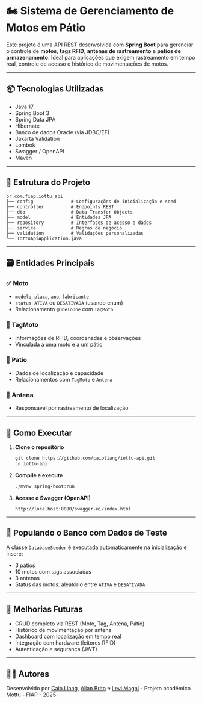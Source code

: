 # 🏍️ Sistema de Gerenciamento de Motos em Pátio

Este projeto é uma API REST desenvolvida com **Spring Boot** para gerenciar o controle de **motos**, **tags RFID**, **antenas de rastreamento** e **pátios de armazenamento**. Ideal para aplicações que exigem rastreamento em tempo real, controle de acesso e histórico de movimentações de motos.

---

## 📦 Tecnologias Utilizadas

- Java 17  
- Spring Boot 3  
- Spring Data JPA  
- Hibernate  
- Banco de dados Oracle (via JDBC/EF)  
- Jakarta Validation  
- Lombok  
- Swagger / OpenAPI  
- Maven  

---

## 🧩 Estrutura do Projeto

```
br.com.fiap.iottu_api
├── config              # Configurações de inicialização e seed
├── controller          # Endpoints REST 
├── dto                 # Data Transfer Objects 
├── model               # Entidades JPA
├── repository          # Interfaces de acesso a dados
├── service             # Regras de negócio 
├── validation          # Validações personalizadas
└── IottuApiApplication.java
```

---

## 🗃️ Entidades Principais

### ✅ Moto
- `modelo`, `placa`, `ano`, `fabricante`
- `status`: `ATIVA` ou `DESATIVADA` (usando enum)
- Relacionamento `@OneToOne` com `TagMoto`

### 🎫 TagMoto
- Informações de RFID, coordenadas e observações
- Vinculada a uma moto e a um pátio

### 🏢 Patio
- Dados de localização e capacidade
- Relacionamentos com `TagMoto` e `Antena`

### 📡 Antena
- Responsável por rastreamento de localização

---

## 🚀 Como Executar

1. **Clone o repositório**
   ```bash
   git clone https://github.com/caioliang/iottu-api.git
   cd iottu-api
   ```

2. **Compile e execute**
   ```bash
   ./mvnw spring-boot:run
   ```

3. **Acesse o Swagger (OpenAPI)**
   ```
   http://localhost:8080/swagger-ui/index.html
   ```

---

## 🧪 Populando o Banco com Dados de Teste

A classe `DatabaseSeeder` é executada automaticamente na inicialização e insere:

- 3 pátios  
- 10 motos com tags associadas  
- 3 antenas  
- Status das motos: aleatório entre `ATIVA` e `DESATIVADA`  

---

## 📌 Melhorias Futuras

- CRUD completo via REST (Moto, Tag, Antena, Pátio)  
- Histórico de movimentação por antena  
- Dashboard com localização em tempo real  
- Integração com hardware (leitores RFID)  
- Autenticação e segurança (JWT)  

---

## 👨‍💻 Autores

Desenvolvido por [Caio Liang](https://github.com/caioliang), [Allan Brito](https://github.com/Allanbm100) e [Levi Magni](https://github.com/levmn) - Projeto acadêmico Mottu - FIAP - 2025
